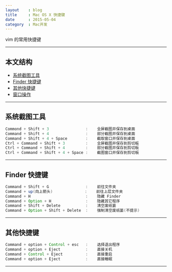```yaml
---
layout    : blog
title     : Mac OS X 快捷键
date      : 2015-05-04 
category  : Mac开发  
---
```



vim 的常用快捷键




*****
## 本文结构

* [系统截图工具](#picture)
* [Finder 快捷键](#finder)
* [其他快捷键](#other)
* [窗口操作](#window)


*****

<h2 id="picture"> 系统截图工具 </h2>

```java
Commond + Shift + 3                :    全屏截图并保存到桌面
Command + Shift + 4                :    部分截图并保存到桌面
Command + Shift + 4 + Space        :    截取窗口并保存到桌面 
Ctrl + Command + Shift + 3         :    全屏截图并保存到剪切板
Ctrl + Command + Shift + 4         :    部分截图并保存到剪切板
Ctrl + Command + Shift + 4 + Space :    截图窗口并保存到剪切板
```

*****

<h2 id="finder"> Finder 快捷键 </h2>

```java
Command + Shift + G                :    前往文件夹
Command + up(向上箭头)              :    前往上层文件夹
Command + H                        :    隐藏 Finder
Command + Option + H               :    隐藏其它程序
Command + Shift + Delete           :    清空废纸篓
Command + Option + Shift + Delete  :    强制清空废纸篓(不提示)

```

*****

<h2 id="other"> 其他快捷键 </h2>

```java
Command + option + Control + esc   :    选择退出程序
Command + option + Eject           :    直接关机
Command + Control + Eject          :    直接重启
Command + option + Eject           :    直接睡眠
```

*****
